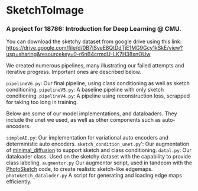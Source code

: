 # SketchToImage
### A project for 18786: Introduction for Deep Learning @ CMU.

You can download the sketchy dataset from google drive using this link: https://drive.google.com/file/d/0B7ISyeE8QtDdTjE1MG9Gcy1kSkE/view?usp=sharing&resourcekey=0-r6nB4crmdU-LK7H38xnOUw

We created numerous pipelines, many illustrating our failed attempts and iterative progress.
Important ones are described below.


`pipelineV6.py`: Our final pipeline, using class conditioning as well as sketch conditioning.
`pipelineV5.py`: A baseline pipeline with only sketch conditioning.
`pipelineV4.py`: A pipeline using reconstruction loss, scrapped for taking too long in training.


Below are some of our model implementations, and dataloaders. They include the unet we used, 
as well as other components such as auto-encoders.


`simpleAE.py`: Our implementation for variational auto encoders and deterministic auto encoders.
`sketch_condition_unet.py`': Our augmentation of [minimal_diffusion](https://github.com/VSehwag/minimal-diffusion) to support sketch and class conditioning.
`datal.py`: Our dataloader class. Used on the sketchy dataset with the capability to provide class labeling.
`augmentor.py` Our augmentor script, used in tandeom with the [PhotoSketch](https://github.com/mtli/PhotoSketch) code, to create realistic sketch-like edgemaps.
`photoketch_dataloder.py` A script for generating and loading edge maps efficiently.
